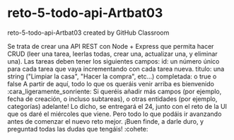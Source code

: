 # reto-5-todo-api-Artbat03
reto-5-todo-api-Artbat03 created by GitHub Classroom

Se trata de crear una API REST con Node + Express que permita hacer CRUD (leer una tarea, leerlas todas, crear una, actualizar una, y eliminar una). Las tareas deben tener los siguientes campos:
id: un número único para cada tarea que vaya incrementando con cada tarea nueva.
titulo: una string ("Limpiar la casa", "Hacer la compra", etc...)
completada: o true o false
A partir de aquí, todo lo que os queráis venir arriba es bienvenido :cara_ligeramente_sonriente: Si queréis añadir más campos (por ejemplo, fecha de creación, o incluso subtareas), o otras entidades (por ejemplo, categorías) adelante!
Lo dicho, se entregará el 24, junto con el reto de la UI que os daré el miércoles que viene. Pero todo lo que podáis ir avanzando antes de comenzar el nuevo reto mejor.
¡Buen finde, a darle duro, y preguntad todas las dudas que tengáis! :cohete:
